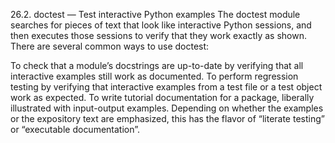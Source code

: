 26.2. doctest — Test interactive Python examples
The doctest module searches for pieces of text that look like interactive Python sessions, and then executes those sessions to verify that 
they work exactly as shown. There are several common ways to use doctest:

To check that a module’s docstrings are up-to-date by verifying that all interactive examples still work as documented.
To perform regression testing by verifying that interactive examples from a test file or a test object work as expected.
To write tutorial documentation for a package, liberally illustrated with input-output examples. Depending on whether the examples or the expository text are emphasized, this has the flavor of “literate testing” or “executable documentation”.